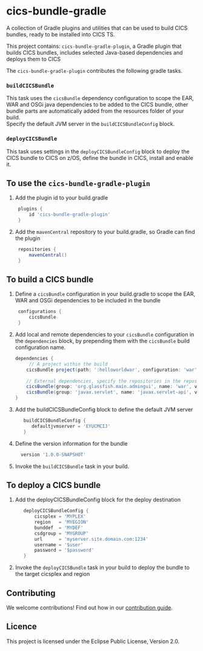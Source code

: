 # cics-bundle-gradle

A collection of Gradle plugins and utilities that can be used to build CICS bundles, ready to be installed into CICS TS.

This project contains:
  `cics-bundle-gradle-plugin`, a Gradle plugin that builds CICS bundles, includes selected Java-based dependencies and 
 deploys them to CICS 

 The `cics-bundle-gradle-plugin` contributes the following gradle tasks.
  
### `buildCICSBundle`
  This task uses the `cicsBundle` dependency configuration to scope the EAR, WAR and OSGi java dependencies to be added 
  to the CICS bundle, other bundle parts are automatically added from the resources folder of your build.  
  Specify the default JVM server in the `buildCICSBundleConfig` block.
  
### `deployCICSBundle`
 This task uses settings in the `deployCICSBundleConfig` block to deploy the CICS bundle to CICS on z/OS, 
 define the bundle in CICS, install and enable it.
 
## To use the `cics-bundle-gradle-plugin` 
1. Add the plugin id to your build.gradle
    ```gradle
     plugins {
         id 'cics-bundle-gradle-plugin'
     }
    ```
2. Add the `mavenCentral` repository to your build.gradle, so Gradle can find the plugin 
    ```gradle
     repositories {
         mavenCentral()
     }
    ```

## To build a CICS bundle
1. Define a `cicsBundle` configuration in your build.gradle to scope the EAR, WAR and OSGi dependencies
 to be included in the bundle
    ```gradle
     configurations {
         cicsBundle
     }
    ```
 2. Add local and remote dependencies to your `cicsBundle` configuration in the `dependencies` block, by prepending them 
 with the `cicsBundle` build configuration name.
     ```gradle
     dependencies {
          // A project within the build
         cicsBundle project(path: ':helloworldwar', configuration: 'war')
         
         // External dependencies, specify the repositories in the repositories block as usual
         cicsBundle(group: 'org.glassfish.main.admingui', name: 'war', version: '5.1.0', ext: 'war'  )
         cicsBundle(group: 'javax.servlet', name: 'javax.servlet-api', version: '3.1.0', ext: 'jar')
     }
     ```
 3. Add the buildCICSBundleConfig block to define the default JVM server
     ```gradle
        buildCICSBundleConfig {
           defaultjvmserver = 'EYUCMCIJ'
        } 
     ```
 4. Define the version information for the bundle
     ```gradle
       version '1.0.0-SNAPSHOT'
     ```
 5. Invoke the `buildCICSBundle` task in your build.

 
 ## To deploy a CICS bundle
 
 1. Add the deployCICSBundleConfig block for the deploy destination
      ```gradle
         deployCICSBundleConfig {
             cicsplex = 'MYPLEX'
             region   = 'MYEGION'
             bunddef  = 'MYDEF'
             csdgroup = 'MYGROUP'
             url      = 'myserver.site.domain.com:1234'
             username = '$user'
             password = '$password'
         }
    ```

 2. Invoke the `deployCICSBundle` task in your build to deploy the bundle to the target cicsplex and region
 

## Contributing

We welcome contributions! Find out how in our [contribution guide](CONTRIBUTING.md).

## Licence

This project is licensed under the Eclipse Public License, Version 2.0.
